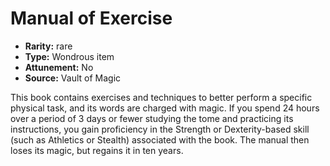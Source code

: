 
# Manual of Exercise

* **Rarity:** rare
* **Type:** Wondrous item
* **Attunement:** No
* **Source:** Vault of Magic


This book contains exercises and techniques to better perform a specific physical task, and its words are charged with magic. If you spend 24 hours over a period of 3 days or fewer studying the tome and practicing its instructions, you gain proficiency in the Strength or Dexterity-based skill (such as Athletics or Stealth) associated with the book. The manual then loses its magic, but regains it in ten years.
